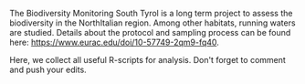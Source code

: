 The Biodiversity Monitoring South Tyrol is a long term project to assess the biodiversity in the NorthItalian region. 
Among other habitats, running waters are studied. Details about the protocol and sampling process can be found here: https://www.eurac.edu/doi/10-57749-2qm9-fq40. 

Here, we collect all useful R-scripts for analysis. Don't forget to comment and push your edits. 

